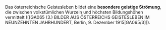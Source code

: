 
Das österreichische Geistesleben bildet eine **besondere geistige Strömung**, die zwischen volkstümlichen Wurzeln und höchsten Bildungshöhen vermittelt ([[GA065 (3.) BILDER AUS ÖSTERREICHS GEISTESLEBEN IM NEUNZEHNTEN JAHRHUNDERT, Berlin, 9. Dezember 1915|GA065/3]]).
